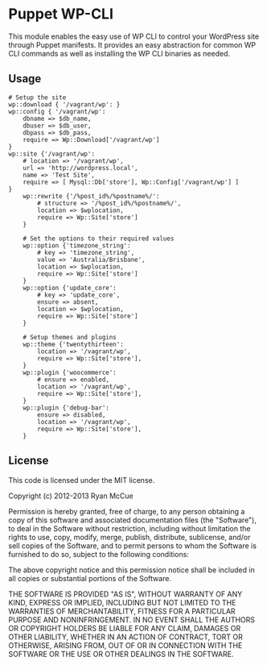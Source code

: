 # Puppet WP-CLI
This module enables the easy use of WP CLI to control your WordPress site
through Puppet manifests. It provides an easy abstraction for common WP CLI
commands as well as installing the WP CLI binaries as needed.

## Usage

	# Setup the site
	wp::download { '/vagrant/wp': }
	wp::config { '/vagrant/wp':
		dbname => $db_name,
		dbuser => $db_user,
		dbpass => $db_pass,
		require => Wp::Download['/vagrant/wp']
	}
	wp::site {'/vagrant/wp':
		# location => '/vagrant/wp',
		url => 'http://wordpress.local',
		name => 'Test Site',
		require => [ Mysql::Db['store'], Wp::Config['/vagrant/wp'] ]
	}
		wp::rewrite {'/%post_id%/%postname%/':
			# structure => '/%post_id%/%postname%/',
			location => $wplocation,
			require => Wp::Site['store']
		}

		# Set the options to their required values
		wp::option {'timezone_string':
			# key => 'timezone_string',
			value => 'Australia/Brisbane',
			location => $wplocation,
			require => Wp::Site['store']
		}
		wp::option {'update_core':
			# key => 'update_core',
			ensure => absent,
			location => $wplocation,
			require => Wp::Site['store']
		}

		# Setup themes and plugins
		wp::theme {'twentythirteen':
			location => '/vagrant/wp',
			require => Wp::Site['store'],
		}
		wp::plugin {'woocommerce':
			# ensure => enabled,
			location => '/vagrant/wp',
			require => Wp::Site['store'],
		}
		wp::plugin {'debug-bar':
			ensure => disabled,
			location => '/vagrant/wp',
			require => Wp::Site['store'],
		}

## License
This code is licensed under the MIT license.

Copyright (c) 2012-2013 Ryan McCue

Permission is hereby granted, free of charge, to any person obtaining a copy
of this software and associated documentation files (the "Software"), to deal
in the Software without restriction, including without limitation the rights
to use, copy, modify, merge, publish, distribute, sublicense, and/or sell
copies of the Software, and to permit persons to whom the Software is
furnished to do so, subject to the following conditions:

The above copyright notice and this permission notice shall be included in
all copies or substantial portions of the Software.

THE SOFTWARE IS PROVIDED "AS IS", WITHOUT WARRANTY OF ANY KIND, EXPRESS OR
IMPLIED, INCLUDING BUT NOT LIMITED TO THE WARRANTIES OF MERCHANTABILITY,
FITNESS FOR A PARTICULAR PURPOSE AND NONINFRINGEMENT. IN NO EVENT SHALL THE
AUTHORS OR COPYRIGHT HOLDERS BE LIABLE FOR ANY CLAIM, DAMAGES OR OTHER
LIABILITY, WHETHER IN AN ACTION OF CONTRACT, TORT OR OTHERWISE, ARISING FROM,
OUT OF OR IN CONNECTION WITH THE SOFTWARE OR THE USE OR OTHER DEALINGS IN
THE SOFTWARE.
